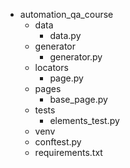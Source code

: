 - automation_qa_course
    - data
      - data.py
    - generator
      - generator.py
    - locators 
      - page.py
    - pages
      - base_page.py
    - tests
      - elements_test.py
    - venv
    - conftest.py
    - requirements.txt
